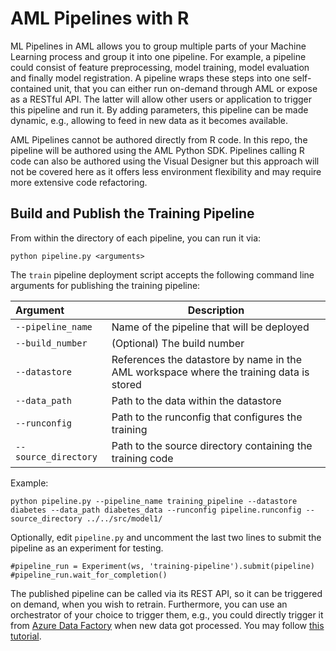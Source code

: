 # AML Pipelines with R

ML Pipelines in AML allows you to group multiple parts of your Machine Learning process and group it into one pipeline. For example, a pipeline could consist of feature preprocessing, model training, model evaluation and finally model registration. A pipeline wraps these steps into one self-contained unit, that you can either run on-demand through AML or expose as a RESTful API. The latter will allow other users or application to trigger this pipeline and run it. By adding parameters, this pipeline can be made dynamic, e.g., allowing to feed in new data as it becomes available.

AML Pipelines cannot be authored directly from R code. In this repo, the pipeline will be authored using the AML Python SDK. Pipelines calling R code can also be authored using the Visual Designer but this approach will not be covered here as it offers less environment flexibility and may require more extensive code refactoring.

## Build and Publish the Training Pipeline

From within the directory of each pipeline, you can run it via:

```
python pipeline.py <arguments>
```

The `train` pipeline deployment script accepts the following command line arguments for publishing the training pipeline:

| Argument              | Description |
|:--------------------  | ------------|
| `--pipeline_name`     | Name of the pipeline that will be deployed |
| `--build_number`      | (Optional) The build number |
| `--datastore`           | References the datastore by name in the AML workspace where the training data is stored| 
| `--data_path`         | Path to the data within the datastore |
| `--runconfig`         | Path to the runconfig that configures the training |
| `--source_directory`  | Path to the source directory containing the training code | 


Example:
```
python pipeline.py --pipeline_name training_pipeline --datastore diabetes --data_path diabetes_data --runconfig pipeline.runconfig --source_directory ../../src/model1/
```
Optionally, edit `pipeline.py` and uncomment the last two lines to submit the pipeline as an experiment for testing.  
```
#pipeline_run = Experiment(ws, 'training-pipeline').submit(pipeline)
#pipeline_run.wait_for_completion()
```

The published pipeline can be called via its REST API, so it can be triggered on demand, when you wish to retrain. Furthermore, you can use an orchestrator of your choice to trigger them, e.g., you could directly trigger it from [Azure Data Factory](https://azure.microsoft.com/en-us/services/data-factory/) when new data got processed. You may follow [this tutorial](https://docs.microsoft.com/en-us/azure/data-factory/transform-data-machine-learning-service).
